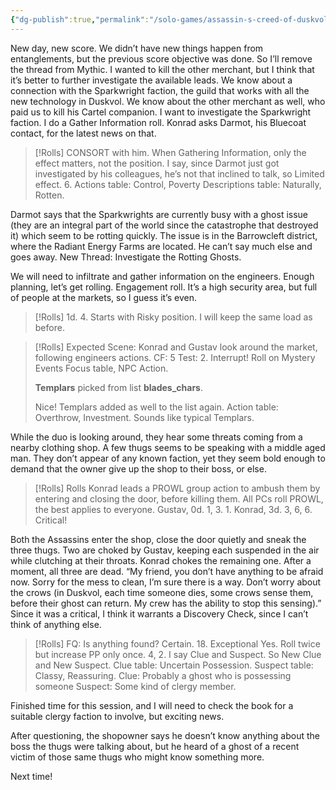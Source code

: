 ```yaml
---
{"dg-publish":true,"permalink":"/solo-games/assassin-s-creed-of-duskvol-bit-d/session-4/","noteIcon":""}
---
```


New day, new score.
We didn’t have new things happen from entanglements, but the previous score objective was done. So I’ll remove the thread from Mythic. I wanted to kill the other merchant, but I think that it’s better to further investigate the available leads.
We know about a connection with the Sparkwright faction, the guild that works with all the new technology in Duskvol. We know about the other merchant as well, who paid us to kill his Cartel companion.
I want to investigate the Sparkwright faction. I do a Gather Information roll. Konrad asks Darmot, his Bluecoat contact, for the latest news on that.

> [!Rolls]
> CONSORT with him. When Gathering Information, only the effect matters, not the position. I say, since Darmot just got investigated by his colleagues, he’s not that inclined to talk, so Limited effect. 6.
> Actions table: Control, Poverty
> Descriptions table: Naturally, Rotten.

Darmot says that the Sparkwrights are currently busy with a ghost issue (they are an integral part of the world since the catastrophe that destroyed it) which seem to be rotting quickly. The issue is in the Barrowcleft district, where the Radiant Energy Farms are located. 
He can’t say much else and goes away. New Thread: Investigate the Rotting Ghosts.

We will need to infiltrate and gather information on the engineers.
Enough planning, let’s get rolling. Engagement roll. It’s a high security area, but full of people at the markets, so I guess it’s even.
> [!Rolls]
> 1d. 4. Starts with Risky position. I will keep the same load as before.

> [!Rolls]
> Expected Scene: Konrad and Gustav look around the market, following engineers actions.
> CF: 5
> Test: 2. Interrupt! Roll on Mystery Events Focus table, NPC Action.
> 
> __Templars__ picked from list __blades_chars__.
> 
> Nice! Templars added as well to the list again.
> Action table: Overthrow, Investment.
> Sounds like typical Templars.

While the duo is looking around, they hear some threats coming from a nearby clothing shop.
A few thugs seems to be speaking with a middle aged man. They don’t appear of any known faction, yet they seem bold enough to demand that the owner give up the shop to their boss, or else.


> [!Rolls] Rolls
> Konrad leads a PROWL group action to ambush them by entering and closing the door, before killing them. All PCs roll PROWL, the best applies to everyone.
> Gustav, 0d. 1, 3. 1.
> Konrad, 3d. 3, 6, 6. 
> Critical!

Both the Assassins enter the shop, close the door quietly and sneak the three thugs. Two are choked by Gustav, keeping each suspended in the air while clutching at their throats. Konrad chokes the remaining one.
After a moment, all three are dead.
“My friend, you don’t have anything to be afraid now. Sorry for the mess to clean, I’m sure there is a way. Don’t worry about the crows (in Duskvol, each time someone dies, some crows sense them, before their ghost can return. My crew has the ability to stop this sensing).”
Since it was a critical, I think it warrants a Discovery Check, since I can’t think of anything else.

> [!Rolls]
> FQ: Is anything found? Certain. 18. Exceptional Yes. 
> Roll twice but increase PP only once. 4, 2. I say Clue and Suspect. So New Clue and New Suspect.
> Clue table: Uncertain Possession.
> Suspect table: Classy, Reassuring.
> Clue: Probably a ghost who is possessing someone
> Suspect: Some kind of clergy member.

Finished time for this session, and I will need to check the book for a suitable clergy faction to involve, but exciting news.

After questioning, the shopowner says he doesn’t know anything about the boss the thugs were talking about, but he heard of a ghost of a recent victim of those same thugs who might know something more.

Next time!